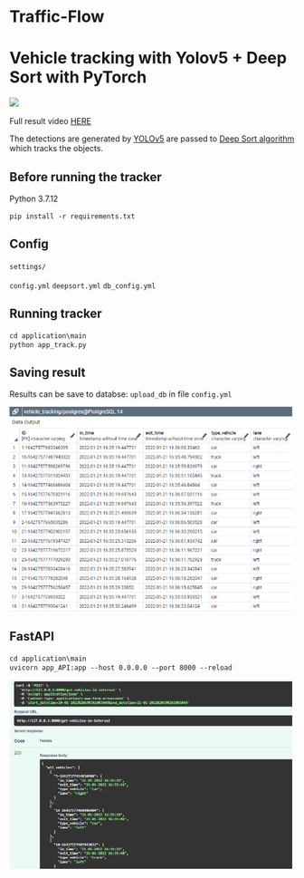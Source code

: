 
# Traffic-Flow

# Vehicle tracking with Yolov5 + Deep Sort with PyTorch

<p>
<img src="videos/example3.gif" width="500"/>
</p>

Full result video [HERE](https://youtu.be/TCc3Agqb8Tg)


The detections are generated by [YOLOv5](https://github.com/ultralytics/yolov5) are passed to  [Deep Sort algorithm](https://github.com/ZQPei/deep_sort_pytorch) which tracks the objects.

## Before running the tracker

Python 3.7.12 

```
pip install -r requirements.txt
```

    
## Config

`settings/`
<br></br>
`config.yml`  `deepsort.yml`  `db_config.yml`

## Running tracker

```
cd application\main
python app_track.py
```

## Saving result
Results can be save to databse: `upload_db` in file `config.yml`


<p>
<img src="videos/db.PNG" width="500"/>
</p>


## FastAPI

```
cd application\main
uvicorn app_API:app --host 0.0.0.0 --port 8000 --reload

```

<p>
<img src="videos/fastapi.PNG" width="500"/>
</p>




